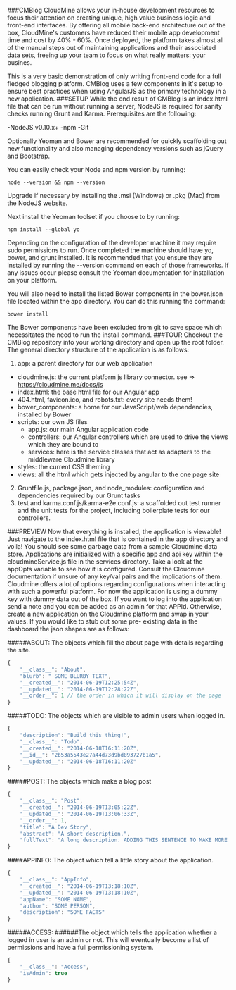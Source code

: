 ###CMBlog
CloudMine allows your in-house development resources to focus their attention on creating unique, high 
value business logic and front-end interfaces. By offering all mobile back-end architecture out of the 
box, CloudMine's customers have reduced their mobile app development time and cost by 40% - 60%. Once 
deployed, the platform takes almost all of the manual steps out of maintaining applications and their 
associated data sets, freeing up your team to focus on what really matters: your busines.

This is a very basic demonstration of only writing front-end code for a full fledged blogging platform. 
CMBlog uses a few components in it's setup to ensure best practices when using AngularJS as the primary
technology in a new application. 
###SETUP
While the end result of CMBlog is an index.html file that can be run without running a server, NodeJS
is required for sanity checks running Grunt and Karma. Prerequisites are the following:

-NodeJS v0.10.x+
-npm
-Git

Optionally Yeoman and Bower are recommended for quickly scaffolding out new functionality and also
managing dependency versions such as jQuery and Bootstrap. 

You can easily check your Node and npm version by running:
```
node --version && npm --version
```
Upgrade if necessary by installing the .msi (Windows) or .pkg (Mac) from the NodeJS website. 

Next install the Yeoman toolset if you choose to by running:
```
npm install --global yo
```
Depending on the configuration of the developer machine it may require sudo permissions to run. Once
completed the machine should have yo, bower, and grunt installed. It is recommended that you ensure
they are installed by running the --version command on each of those frameworks. If any issues occur
please consult the Yeoman documentation for installation on your platform. 

You will also need to install the listed Bower components in the bower.json file located within the 
app directory. You can do this running the command:
```
bower install
```
The Bower components have been excluded from git to save space which necessitates the need to run the
install command. 
###TOUR
Checkout the CMBlog repository into your working directory and open up the root folder. The general
directory structure of the application is as follows:

1. app: a parent directory for our web application
  * cloudmine.js: the current platform js library connector. see => https://cloudmine.me/docs/js
  * index.html: the base html file for our Angular app
  * 404.html, favicon.ico, and robots.txt: every site needs them!
  * bower_components: a home for our JavaScript/web dependencies, installed by Bower
  * scripts: our own JS files
    * app.js: our main Angular application code
    * controllers: our Angular controllers which are used to drive the views which they are bound to
    * services: here is the service classes that act as adapters to the middleware Cloudmine library
  * styles: the current CSS theming
  * views: all the html which gets injected by angular to the one page site
2. Gruntfile.js, package.json, and node_modules: configuration and dependencies required by our Grunt tasks
3. test and karma.conf.js/karma-e2e.conf.js: a scaffolded out test runner and the unit tests for the project, 
including boilerplate tests for our controllers.

###PREVIEW
Now that everything is installed, the application is viewable! Just navigate to the index.html file 
that is contained in the app directory and voila! You should see some garbage data from a sample 
Cloudmine data store. Applications are initialized with a specific app and api key within the
cloudmineService.js file in the services directory. Take a look at the appOpts variable to see how it 
is configured. Consult the Cloudmine documentation if unsure of any key/val pairs and the implications
of them. Cloudmine offers a lot of options regarding configurations when interacting with such a powerful
platform. For now the application is using a dummy key with dummy data out of the box. If you want to log
into the application send a note and you can be added as an admin for that APPId. Otherwise, create a new
application on the Cloudmine platform and swap in your values. If you would like to stub out some pre-
existing data in the dashboard the json shapes are as follows:

#####ABOUT: The objects which fill the about page with details regarding the site.
```JavaScript
{
	"__class__": "About",
	"blurb": " SOME BLURBY TEXT",
	"__created__": "2014-06-19T12:25:54Z", 
	"__updated__": "2014-06-19T12:28:22Z",
	"__order__": 1 // the order in which it will display on the page
}
```
#####TODO: The objects which are visible to admin users when logged in.
```JavaScript
{
	"description": "Build this thing!",
	"__class__": "Todo",
	"__created__": "2014-06-18T16:11:20Z",
	"__id__": "2b53a5543e27a44d73d9bd893727b1a5",
	"__updated__": "2014-06-18T16:11:20Z"
}
```
#####POST: The objects which make a blog post
```JavaScript
{
	"__class__": "Post",
	"__created__": "2014-06-19T13:05:22Z",
	"__updated__": "2014-06-19T13:06:33Z",
	"__order__": 1,
	"title": "A Dev Story",
	"abstract": "A short description.",
	"fullText": "A long description. ADDING THIS SENTENCE TO MAKE MORE CHARS THAN ABSTRACT."
}
```
####APPINFO: The object which tell a little story about the application.
```JavaScript
{
	"__class__": "AppInfo",
	"__created__": "2014-06-19T13:18:10Z",
	"__updated__": "2014-06-19T13:18:10Z",
	"appName": "SOME NAME",
	"author": "SOME PERSON",
	"description": "SOME FACTS"
}
```
#####ACCESS: ######The object which tells the application whether a logged in user is an admin or not. This will eventually become a list of permissions and have a full permissioning system.
```JavaScript
{
	"__class__": "Access",
	"isAdmin": true
}
```


